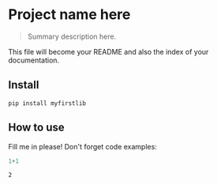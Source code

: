 # Project name here
> Summary description here.


This file will become your README and also the index of your documentation.

## Install

`pip install myfirstlib`

## How to use

Fill me in please! Don't forget code examples:

```python
1+1
```




    2



